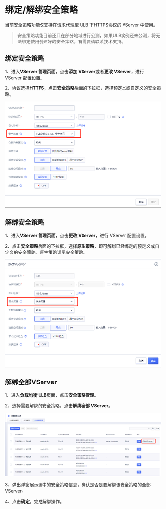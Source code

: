 # 绑定/解绑安全策略

当前安全策略功能仅支持在请求代理型 ULB 下HTTPS协议的 VServer 中使用。

> 安全策略功能目前还只在部分地域进行公测，如果ULB实例还未公测，将无法绑定使用创建好的安全策略，有需要请联系技术支持。

## 绑定安全策略

1、进入**VServer 管理页面**，点击**添加 VServer**或者**更改 VServer**，进行 VServer 配置设置。

2、协议选择**HTTPS**，点击**安全策略**后面的下拉框，选择预定义或自定义的安全策略。

![](/images/绑定安全策略.png)

## 解绑安全策略

1、进入**VServer 管理页面**，点击**更改 VServer**，进行 VServer 配置设置。

2、点击**安全策略**后面的下拉框，选择**原生策略**，即可解绑已经绑定的预定义或自定义的安全策略。原生策略详见[安全策略](/ulb/guide/securitypolicy/securitypolicy)。

![](/images/解绑安全策略.png)

## 解绑全部VServer

1、进入**负载均衡 ULB**页面，点击**安全策略管理**。

2、选择需要解绑的安全策略，点击**解绑全部 VServer**。

![](/images/解绑全部VServer.png)

3、弹出弹窗展示选中的安全策略信息，确认是否是要解绑该安全策略的全部VServer。

4、点击**确定**，完成解绑操作。
